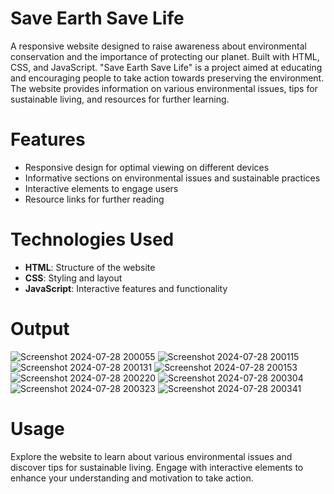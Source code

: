 # Save Earth Save Life

A responsive website designed to raise awareness about environmental conservation and the importance of protecting our planet. Built with HTML, CSS, and JavaScript.
"Save Earth Save Life" is a project aimed at educating and encouraging people to take action towards preserving the environment. The website provides information on various environmental issues, tips for sustainable living, and resources for further learning.

# Features

- Responsive design for optimal viewing on different devices
- Informative sections on environmental issues and sustainable practices
- Interactive elements to engage users
- Resource links for further reading

# Technologies Used

- **HTML**: Structure of the website
- **CSS**: Styling and layout
- **JavaScript**: Interactive features and functionality

# Output
![Screenshot 2024-07-28 200055](https://github.com/user-attachments/assets/c82083ca-fd70-4327-a2d3-2c7d59f9995b)
![Screenshot 2024-07-28 200115](https://github.com/user-attachments/assets/84376a09-c768-4991-ab05-af05b1ddbe69)
![Screenshot 2024-07-28 200131](https://github.com/user-attachments/assets/1ce7d415-3d49-497b-8b68-3bd45ff0cc81)
![Screenshot 2024-07-28 200153](https://github.com/user-attachments/assets/25049a23-e5dd-4092-b51c-bca4af6782b7)
![Screenshot 2024-07-28 200220](https://github.com/user-attachments/assets/21ee2c12-6511-42a8-8177-a53637be6a96)
![Screenshot 2024-07-28 200304](https://github.com/user-attachments/assets/3810d67b-cd2a-4162-b3aa-1fc6a4bc227b)
![Screenshot 2024-07-28 200323](https://github.com/user-attachments/assets/95367e52-a997-4d73-9410-2138936a4800)
![Screenshot 2024-07-28 200341](https://github.com/user-attachments/assets/aab54e59-b008-40f7-b2ef-b1ab0e3548b2)

# Usage
Explore the website to learn about various environmental issues and discover tips for sustainable living. Engage with interactive elements to enhance your understanding and motivation to take action.




